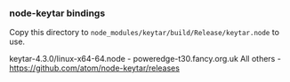 ### node-keytar bindings

Copy this directory to `node_modules/keytar/build/Release/keytar.node` to use.

keytar-4.3.0/linux-x64-64.node - poweredge-t30.fancy.org.uk
All others - https://github.com/atom/node-keytar/releases
